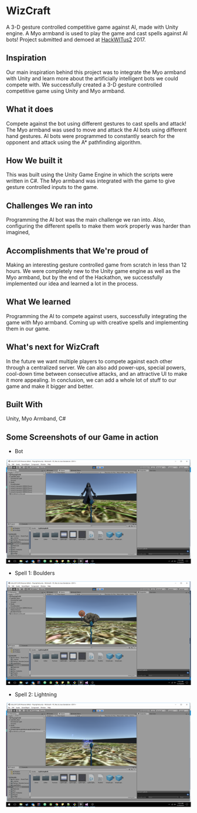 # WizCraft
A 3-D gesture controlled competitive game against AI, made with Unity engine. A Myo armband is used to play the game and cast spells against AI bots!
Project submitted and demoed at [HackWITus2](https://devpost.com/software/wizcraft) 2017.

## Inspiration

Our main inspiration behind this project was to integrate the Myo armband with Unity and learn more about the artificially intelligent bots we could compete with. We successfully created a 3-D gesture controlled competitive game using Unity and Myo armband.

## What it does

Compete against the bot using different gestures to cast spells and attack! The Myo armband was used to move and attack the AI bots using different hand gestures. AI bots were programmed to constantly search for the opponent and attack using the A* pathfinding algorithm.

## How We built it

This was built using the Unity Game Engine in which the scripts were written in C#. The Myo armband was integrated with the game to give gesture controlled inputs to the game.

## Challenges We ran into

Programming the AI bot was the main challenge we ran into. Also, configuring the different spells to make them work properly was harder than imagined,

## Accomplishments that We're proud of

Making an interesting gesture controlled game from scratch in less than 12 hours. We were completely new to the Unity game engine as well as the Myo armband, but by the end of the Hackathon, we successfully implemented our idea and learned a lot in the process.

## What We learned

Programming the AI to compete against users, successfully integrating the game with Myo armband. Coming up with creative spells and implementing them in our game.

## What's next for WizCraft

In the future we want multiple players to compete against each other through a centralized server. We can also add power-ups, special powers, cool-down time between consecutive attacks, and an attractive UI to make it more appealing. In conclusion, we can add a whole lot of stuff to our game and make it bigger and better.


## Built With

Unity, Myo Armband, C#

## Some Screenshots of our Game in action

- Bot

![Bot](Images/Bot.png)

- Spell 1: Boulders

![](Images/Boulders.png)

- Spell 2: Lightning

![](Images/Lightning.png)
